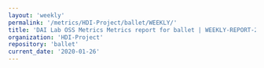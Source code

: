 ```yaml
---
layout: 'weekly'
permalink: '/metrics/HDI-Project/ballet/WEEKLY/'
title: 'DAI Lab OSS Metrics Metrics report for ballet | WEEKLY-REPORT-2020-01-26'
organization: 'HDI-Project'
repository: 'ballet'
current_date: '2020-01-26'
---
```

